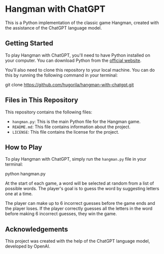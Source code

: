 # Hangman with ChatGPT

This is a Python implementation of the classic game Hangman, created with the assistance of the ChatGPT language model.

## Getting Started

To play Hangman with ChatGPT, you'll need to have Python installed on your computer. You can download Python from the <a href="https://www.python.org/downloads/">official website</a>.

You'll also need to clone this repository to your local machine. You can do this by running the following command in your terminal:

git clone https://github.com/hugorila/hangman-with-chatgpt.git

## Files in This Repository

This repository contains the following files:

- `hangman.py`: This is the main Python file for the Hangman game.
- `README.md`: This file contains information about the project.
- `LICENSE`: This file contains the license for the project.

## How to Play

To play Hangman with ChatGPT, simply run the `hangman.py` file in your terminal:

python hangman.py

At the start of each game, a word will be selected at random from a list of possible words. The player's goal is to guess the word by suggesting letters one at a time.

The player can make up to 6 incorrect guesses before the game ends and the player loses. If the player correctly guesses all the letters in the word before making 6 incorrect guesses, they win the game.

## Acknowledgements

This project was created with the help of the ChatGPT language model, developed by OpenAI.
